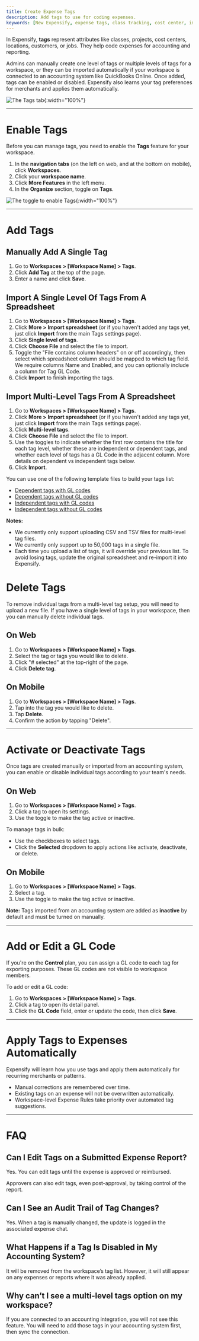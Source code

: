 ```yaml
---
title: Create Expense Tags
description: Add tags to use for coding expenses.
keywords: [New Expensify, expense tags, class tracking, cost center, import tags, coding expenses, tag GL code]
---
```


In Expensify, **tags** represent attributes like classes, projects, cost centers, locations, customers, or jobs. They help code expenses for accounting and reporting.

Admins can manually create one level of tags or multiple levels of tags for a workspace, or they can be imported automatically if your workspace is connected to an accounting system like QuickBooks Online. Once added, tags can be enabled or disabled. Expensify also learns your tag preferences for merchants and applies them automatically.

![The Tags tab]({{site.url}}/assets/images/ExpensifyHelp_R4_Tags_2.png){:width="100%"}

---

# Enable Tags

Before you can manage tags, you need to enable the **Tags** feature for your workspace.

1. In the **navigation tabs** (on the left on web, and at the bottom on mobile), click **Workspaces**.
2. Click your **workspace name**.
3. Click **More Features** in the left menu.
4. In the **Organize** section, toggle on **Tags**.

![The toggle to enable Tags]({{site.url}}/assets/images/ExpensifyHelp_R4_Tags_1.png){:width="100%"}

---

# Add Tags

## Manually Add A Single Tag

1. Go to **Workspaces > [Workspace Name] > Tags**.
2. Click **Add Tag** at the top of the page.
3. Enter a name and click **Save**.

## Import A Single Level Of Tags From A Spreadsheet

1. Go to **Workspaces > [Workspace Name] > Tags**.
2. Click **More > Import spreadsheet** (or if you haven't added any tags yet, just click **Import** from the main Tags settings page).
3. Click **Single level of tags**.
4. Click **Choose File** and select the file to import.
5. Toggle the "File contains column headers" on or off accordingly, then select which spreadsheet column should be mapped to which tag field. We require columns Name and Enabled, and you can optionally include a column for Tag GL Code.
6. Click **Import** to finish importing the tags.


## Import Multi-Level Tags From A Spreadsheet

1. Go to **Workspaces > [Workspace Name] > Tags**.
2. Click **More > Import spreadsheet** (or if you haven't added any tags yet, just click **Import** from the main Tags settings page).
3. Click **Multi-level tags**.
4. Click **Choose File** and select the file to import.
5. Use the toggles to indicate whether the first row contains the title for each tag level, whether these are independent or dependent tags, and whether each level of tags has a GL Code in the adjacent column. More details on dependent vs independent tags below.
6. Click **Import**.

You can use one of the following template files to build your tags list:

- [Dependent tags with GL codes](https://help.expensify.com/assets/Files/Dependent+with+GL+codes+format.csv)
- [Dependent tags without GL codes](https://help.expensify.com/assets/Files/Dependent+without+GL+codes+format.csv)
- [Independent tags with GL codes](https://help.expensify.com/assets/Files/Independent+with+GL+codes+format.csv)
- [Independent tags without GL codes](https://help.expensify.com/assets/Files/Independent+without+GL+codes+format.csv)

**Notes:**
- We currently only support uploading CSV and TSV files for multi-level tag files.
- We currently only support up to 50,000 tags in a single file.
- Each time you upload a list of tags, it will override your previous list. To avoid losing tags, update the original spreadsheet and re-import it into Expensify.

# Delete Tags

To remove individual tags from a multi-level tag setup, you will need to upload a new file. If you have a single level of tags in your workspace, then you can manually delete individual tags.

## On Web

1. Go to **Workspaces > [Workspace Name] > Tags**.
2. Select the tag or tags you would like to delete.
3. Click "# selected" at the top-right of the page.
4. Click **Delete tag**.

## On Mobile

1. Go to **Workspaces > [Workspace Name] > Tags**.
2. Tap into the tag you would like to delete.
3. Tap **Delete**.
4. Confirm the action by tapping "Delete".

---

# Activate or Deactivate Tags

Once tags are created manually or imported from an accounting system, you can enable or disable individual tags according to your team's needs.

## On Web

1. Go to **Workspaces > [Workspace Name] > Tags**.
2. Click a tag to open its settings.
3. Use the toggle to make the tag active or inactive.

To manage tags in bulk:
- Use the checkboxes to select tags.
- Click the **Selected** dropdown to apply actions like activate, deactivate, or delete.

## On Mobile

1. Go to **Workspaces > [Workspace Name] > Tags**.
2. Select a tag.
3. Use the toggle to make the tag active or inactive.

**Note:** Tags imported from an accounting system are added as **inactive** by default and must be turned on manually.

---

# Add or Edit a GL Code

If you're on the **Control** plan, you can assign a GL code to each tag for exporting purposes. These GL codes are not visible to workspace members.

To add or edit a GL code:

1. Go to **Workspaces > [Workspace Name] > Tags**.
2. Click a tag to open its detail panel.
3. Click the **GL Code** field, enter or update the code, then click **Save**.

---

# Apply Tags to Expenses Automatically

Expensify will learn how you use tags and apply them automatically for recurring merchants or patterns.

- Manual corrections are remembered over time.
- Existing tags on an expense will not be overwritten automatically.
- Workspace-level Expense Rules take priority over automated tag suggestions.

---

# FAQ

## Can I Edit Tags on a Submitted Expense Report?

Yes. You can edit tags until the expense is approved or reimbursed.

Approvers can also edit tags, even post-approval, by taking control of the report.

## Can I See an Audit Trail of Tag Changes?

Yes. When a tag is manually changed, the update is logged in the associated expense chat.

## What Happens if a Tag Is Disabled in My Accounting System?

It will be removed from the workspace’s tag list. However, it will still appear on any expenses or reports where it was already applied.

## Why can’t I see a multi-level tags option on my workspace?

If you are connected to an accounting integration, you will not see this feature. You will need to add those tags in your accounting system first, then sync the connection.


